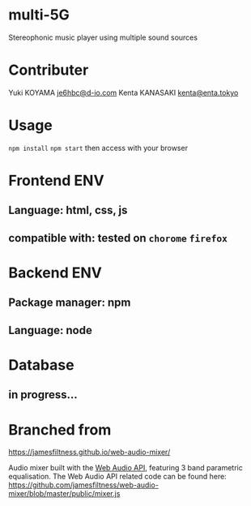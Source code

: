 # multi-5G
Stereophonic music player using multiple sound sources
# Contributer
Yuki KOYAMA <je6hbc@d-io.com>
Kenta KANASAKI <kenta@enta.tokyo>

# Usage
`npm install`
`npm start`
then access with your browser

# Frontend ENV
## Language: html, css, js
## compatible with: tested on `chorome` `firefox`

# Backend ENV
## Package manager: npm
## Language: node

# Database
## in progress...

# Branched from
https://jamesfiltness.github.io/web-audio-mixer/

Audio mixer built with the [Web Audio API](https://developer.mozilla.org/en-US/docs/Web/API/Web_Audio_API), featuring 3 band parametric equalisation. The Web Audio API related code can be found here: https://github.com/jamesfiltness/web-audio-mixer/blob/master/public/mixer.js